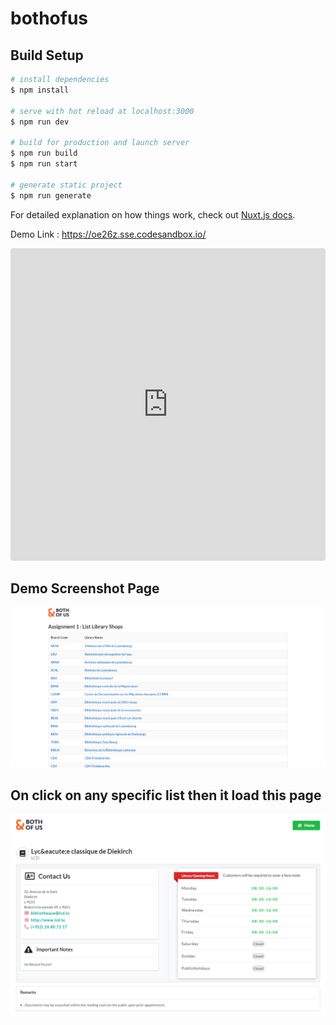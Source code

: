 # bothofus

## Build Setup

```bash
# install dependencies
$ npm install

# serve with hot reload at localhost:3000
$ npm run dev

# build for production and launch server
$ npm run build
$ npm run start

# generate static project
$ npm run generate
```

For detailed explanation on how things work, check out [Nuxt.js docs](https://nuxtjs.org).

Demo Link : https://oe26z.sse.codesandbox.io/

<iframe src="https://codesandbox.io/embed/confident-ellis-oe26z?fontsize=14&theme=light&view=preview"
     style="width:100%; height:500px; border:0; border-radius: 4px; overflow:hidden;"
     title="confident-ellis-oe26z"
     allow="accelerometer; ambient-light-sensor; camera; encrypted-media; geolocation; gyroscope; hid; microphone; midi; payment; usb; vr; xr-spatial-tracking"
     sandbox="allow-forms allow-modals allow-popups allow-presentation allow-same-origin allow-scripts"
   ></iframe>
   
## Demo Screenshot Page

![Alt text](screenshot1.png?raw=true "Title")

## On click on any specific list then it load this page 

![Alt text](screenshot2.png?raw=true "Title")
